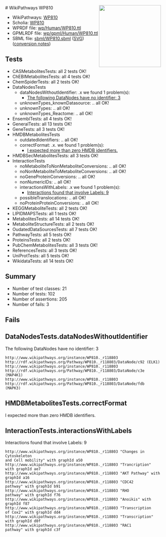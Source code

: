 <img style="float: right; width: 200px" src="../logo.png" />
# WikiPathways WP810

* WikiPathways: [WP810](https://identifiers.org/wikipathways:WP810)
* Scholia: [WP810](https://scholia.toolforge.org/wikipathways/WP810)
* WPRDF file: [wp/Human/WP810.ttl](../wp/Human/WP810.ttl)
* GPMLRDF file: [wp/gpml/Human/WP810.ttl](../wp/gpml/Human/WP810.ttl)
* SBML file: [sbml/WP810.sbml](../sbml/WP810.sbml) ([SVG](../sbml/WP810.svg)) ([conversion notes](../sbml/WP810.txt))

## Tests
* CASMetabolitesTests: all 2 tests OK!
* ChEBIMetabolitesTests: all 4 tests OK!
* ChemSpiderTests: all 2 tests OK!
* DataNodesTests
    * dataNodesWithoutIdentifier: .x we found 1 problem(s):
        * [The following DataNodes have no identifier: 3](#d2d32fa2)
    * unknownTypes_knownDatasource: .. all OK!
    * unknownTypes: .. all OK!
    * unknownTypes_Reactome: .. all OK!
* EnsemblTests: all 4 tests OK!
* GeneralTests: all 13 tests OK!
* GeneTests: all 3 tests OK!
* HMDBMetabolitesTests
    * outdatedIdentifiers: .. all OK!
    * correctFormat: .x. we found 1 problem(s):
        * [I expected more than zero HMDB identifiers.](#ad154c1e)
* HMDBSecMetabolitesTests: all 3 tests OK!
* InteractionTests
    * noMetaboliteToNonMetaboliteConversions: .. all OK!
    * noNonMetaboliteToMetaboliteConversions: .. all OK!
    * noGeneProteinConversions: .. all OK!
    * nonNumericIDs: .. all OK!
    * interactionsWithLabels: .x we found 1 problem(s):
        * [Interactions found that involve Labels: 9](#630d2680)
    * possibleTranslocations: .. all OK!
    * noProteinProteinConversions: .. all OK!
* KEGGMetaboliteTests: all 2 tests OK!
* LIPIDMAPSTests: all 1 tests OK!
* MetabolitesTests: all 14 tests OK!
* MetaboliteStructureTests: all 2 tests OK!
* OudatedDataSourcesTests: all 7 tests OK!
* PathwayTests: all 5 tests OK!
* ProteinsTests: all 2 tests OK!
* PubChemMetabolitesTests: all 3 tests OK!
* ReferencesTests: all 3 tests OK!
* UniProtTests: all 5 tests OK!
* WikidataTests: all 14 tests OK!


## Summary

* Number of test classes: 21
* Number of tests: 102
* Number of assertions: 205
* Number of fails: 3

## Fails

<a name="d2d32fa2" />

## DataNodesTests.dataNodesWithoutIdentifier

The following DataNodes have no identifier: 3
```
http://www.wikipathways.org/instance/WP810._r118803 http://rdf.wikipathways.org/Pathway/WP810._r118803/DataNode/c92 (ELK1)
http://www.wikipathways.org/instance/WP810._r118803 http://rdf.wikipathways.org/Pathway/WP810._r118803/DataNode/c3e (MAP4K1)
http://www.wikipathways.org/instance/WP810._r118803 http://rdf.wikipathways.org/Pathway/WP810._r118803/DataNode/fdb (MAPK3)
```

<a name="ad154c1e" />

## HMDBMetabolitesTests.correctFormat

I expected more than zero HMDB identifiers.
<a name="630d2680" />

## InteractionTests.interactionsWithLabels

Interactions found that involve Labels: 9
```
http://www.wikipathways.org/instance/WP810._r118803 "Changes in Cytoskeleton
and Cell mobility" with graphId a50
http://www.wikipathways.org/instance/WP810._r118803 "Trancription" with graphId ae7
http://www.wikipathways.org/instance/WP810._r118803 "AKT Pathway" with graphId a16
http://www.wikipathways.org/instance/WP810._r118803 "CDC42
pathway" with graphId b91
http://www.wikipathways.org/instance/WP810._r118803 "RHO
pathway" with graphId f76
http://www.wikipathways.org/instance/WP810._r118803 "Anoikis" with graphId f87
http://www.wikipathways.org/instance/WP810._r118803 "Transcription
of Cox2" with graphId dd4
http://www.wikipathways.org/instance/WP810._r118803 "Transcription" with graphId d0f
http://www.wikipathways.org/instance/WP810._r118803 "RAC1
pathway" with graphId c3f
```

